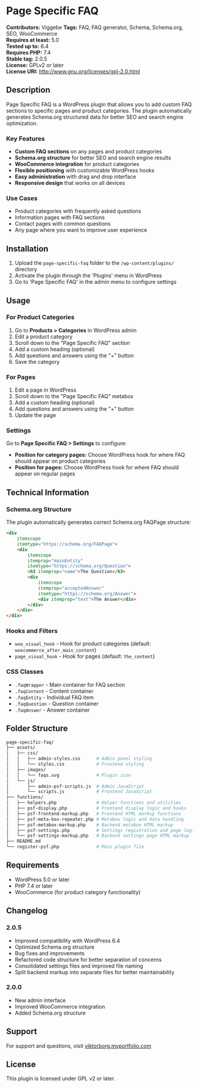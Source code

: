 # Page Specific FAQ

**Contributors:** Viggebe
**Tags:** FAQ, FAQ generator, Schema, Schema.org, SEO, WooCommerce  
**Requires at least:** 5.0  
**Tested up to:** 6.4  
**Requires PHP:** 7.4  
**Stable tag:** 2.0.5  
**License:** GPLv2 or later  
**License URI:** http://www.gnu.org/licenses/gpl-2.0.html

## Description

Page Specific FAQ is a WordPress plugin that allows you to add custom FAQ sections to specific pages and product categories. The plugin automatically generates Schema.org structured data for better SEO and search engine optimization.

### Key Features

-   **Custom FAQ sections** on any pages and product categories
-   **Schema.org structure** for better SEO and search engine results
-   **WooCommerce integration** for product categories
-   **Flexible positioning** with customizable WordPress hooks
-   **Easy administration** with drag and drop interface
-   **Responsive design** that works on all devices

### Use Cases

-   Product categories with frequently asked questions
-   Information pages with FAQ sections
-   Contact pages with common questions
-   Any page where you want to improve user experience

## Installation

1. Upload the `page-specific-faq` folder to the `/wp-content/plugins/` directory
2. Activate the plugin through the 'Plugins' menu in WordPress
3. Go to 'Page Specific FAQ' in the admin menu to configure settings

## Usage

### For Product Categories

1. Go to **Products > Categories** in WordPress admin
2. Edit a product category
3. Scroll down to the "Page Specific FAQ" section
4. Add a custom heading (optional)
5. Add questions and answers using the "+" button
6. Save the category

### For Pages

1. Edit a page in WordPress
2. Scroll down to the "Page Specific FAQ" metabox
3. Add a custom heading (optional)
4. Add questions and answers using the "+" button
5. Update the page

### Settings

Go to **Page Specific FAQ > Settings** to configure:

-   **Position for category pages:** Choose WordPress hook for where FAQ should appear on product categories
-   **Position for pages:** Choose WordPress hook for where FAQ should appear on regular pages

## Technical Information

### Schema.org Structure

The plugin automatically generates correct Schema.org FAQPage structure:

```html
<div
    itemscope
    itemtype="https://schema.org/FAQPage">
    <div
        itemscope
        itemprop="mainEntity"
        itemtype="https://schema.org/Question">
        <h3 itemprop="name">The Question</h3>
        <div
            itemscope
            itemprop="acceptedAnswer"
            itemtype="https://schema.org/Answer">
            <div itemprop="text">The Answer</div>
        </div>
    </div>
</div>
```

### Hooks and Filters

-   `woo_visual_hook` - Hook for product categories (default: `woocommerce_after_main_content`)
-   `page_visual_hook` - Hook for pages (default: `the_content`)

### CSS Classes

-   `.faqWrapper` - Main container for FAQ section
-   `.faqContent` - Content container
-   `.faqEntity` - Individual FAQ item
-   `.faqQuestion` - Question container
-   `.faqAnswer` - Answer container

## Folder Structure

```bash
page-specific-faq/
├── assets/
│   ├── css/
│   │   ├── admin-styles.css      # Admin panel styling
│   │   └── styles.css            # Frontend styling
│   ├── images/
│   │   └── faqs.svg              # Plugin icon
│   └── js/
│       ├── admin-psf-scripts.js  # Admin JavaScript
│       └── scripts.js            # Frontend JavaScript
├── functions/
│   ├── helpers.php               # Helper functions and utilities
│   ├── psf-display.php           # Frontend display logic and hooks
│   ├── psf-frontend-markup.php   # Frontend HTML markup functions
│   ├── psf-meta-box-repeater.php # Metabox logic and data handling
│   ├── psf-metabox-markup.php    # Backend metabox HTML markup
│   ├── psf-settings.php          # Settings registration and page logic
│   └── psf-settings-markup.php   # Backend settings page HTML markup
├── README.md
└── register-psf.php              # Main plugin file
```

## Requirements

-   WordPress 5.0 or later
-   PHP 7.4 or later
-   WooCommerce (for product category functionality)

## Changelog

### 2.0.5

-   Improved compatibility with WordPress 6.4
-   Optimized Schema.org structure
-   Bug fixes and improvements
-   Refactored code structure for better separation of concerns
-   Consolidated settings files and improved file naming
-   Split backend markup into separate files for better maintainability

### 2.0.0

-   New admin interface
-   Improved WooCommerce integration
-   Added Schema.org structure

## Support

For support and questions, visit [viktorborg.myportfolio.com](https://viktorborg.myportfolio.com)

## License

This plugin is licensed under GPL v2 or later.
